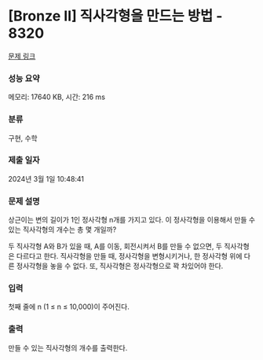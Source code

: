 # [Bronze II] 직사각형을 만드는 방법 - 8320 

[문제 링크](https://www.acmicpc.net/problem/8320) 

### 성능 요약

메모리: 17640 KB, 시간: 216 ms

### 분류

구현, 수학

### 제출 일자

2024년 3월 1일 10:48:41

### 문제 설명

<p>상근이는 변의 길이가 1인 정사각형 n개를 가지고 있다. 이 정사각형을 이용해서 만들 수 있는 직사각형의 개수는 총 몇 개일까?</p>

<p>두 직사각형 A와 B가 있을 때, A를 이동, 회전시켜서 B를 만들 수 없으면, 두 직사각형은 다르다고 한다. 직사각형을 만들 때, 정사각형을 변형시키거나, 한 정사각형 위에 다른 정사각형을 놓을 수 없다. 또, 직사각형은 정사각형으로 꽉 차있어야 한다.</p>

### 입력 

 <p>첫째 줄에 n (1 ≤ n ≤ 10,000)이 주어진다.</p>

### 출력 

 <p>만들 수 있는 직사각형의 개수를 출력한다.</p>

